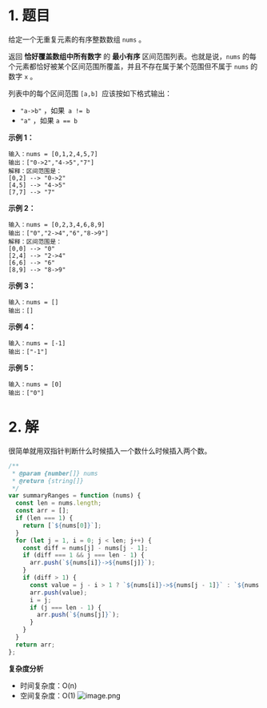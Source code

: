 # 1. 题目

给定一个无重复元素的有序整数数组 `nums` 。

返回 **恰好覆盖数组中所有数字** 的 **最小有序** 区间范围列表。也就是说，`nums` 的每个元素都恰好被某个区间范围所覆盖，并且不存在属于某个范围但不属于 `nums` 的数字 `x` 。

列表中的每个区间范围 `[a,b] `应该按如下格式输出：

- `"a->b"` ，如果` a != b`
- `"a"` ，如果 `a == b`

**示例 1：**

```
输入：nums = [0,1,2,4,5,7]
输出：["0->2","4->5","7"]
解释：区间范围是：
[0,2] --> "0->2"
[4,5] --> "4->5"
[7,7] --> "7"
```

**示例 2：**

```
输入：nums = [0,2,3,4,6,8,9]
输出：["0","2->4","6","8->9"]
解释：区间范围是：
[0,0] --> "0"
[2,4] --> "2->4"
[6,6] --> "6"
[8,9] --> "8->9"
```

**示例 3：**

```
输入：nums = []
输出：[]
```

**示例 4：**

```
输入：nums = [-1]
输出：["-1"]
```

**示例 5：**

```
输入：nums = [0]
输出：["0"]
```

# 2. 解

很简单就用双指针判断什么时候插入一个数什么时候插入两个数。

```javascript
/**
 * @param {number[]} nums
 * @return {string[]}
 */
var summaryRanges = function (nums) {
  const len = nums.length;
  const arr = [];
  if (len === 1) {
    return [`${nums[0]}`];
  }
  for (let j = 1, i = 0; j < len; j++) {
    const diff = nums[j] - nums[j - 1];
    if (diff === 1 && j === len - 1) {
      arr.push(`${nums[i]}->${nums[j]}`);
    }
    if (diff > 1) {
      const value = j - i > 1 ? `${nums[i]}->${nums[j - 1]}` : `${nums[i]}`;
      arr.push(value);
      i = j;
      if (j === len - 1) {
        arr.push(`${nums[j]}`);
      }
    }
  }
  return arr;
};
```

**复杂度分析**

- 时间复杂度：O(n)
- 空间复杂度：O(1)
  ![image.png](https://p6-juejin.byteimg.com/tos-cn-i-k3u1fbpfcp/02ca0b3db62f45f78717b6d87bbcc731~tplv-k3u1fbpfcp-watermark.image?)
